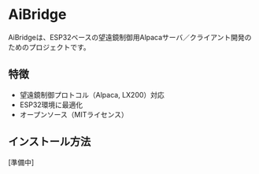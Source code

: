 # AiBridge

AiBridgeは、ESP32ベースの望遠鏡制御用Alpacaサーバ／クライアント開発のためのプロジェクトです。

## 特徴
- 望遠鏡制御プロトコル（Alpaca, LX200）対応
- ESP32環境に最適化
- オープンソース（MITライセンス）

## インストール方法
[準備中]
